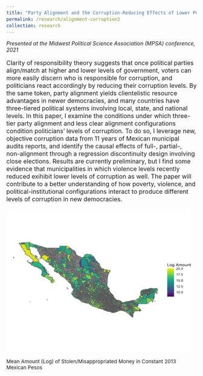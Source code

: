 ```yaml
---
title: "Party Alignment and the Corruption-Reducing Effects of Lower Poverty and Violence: Evidence from Mexico"
permalink: /research/alignment-corruption3
collection: research
---
```


<style>
.thumbnaildiss3 {
    background-color: black;
    height: 375px;
    display: inline-block; 
    background-size: cover; 
    background-position: center center;
    background-repeat: no-repeat;
}
</style>

*Presented at the Midwest Political Science Association (MPSA) conference, 2021*

<p style="font-size: 12pt; width: 100%; text-align: left;">Clarity of responsibility theory suggests that once political parties align/match at higher and lower levels of government, voters can more easily discern who is responsible for corruption, and politicians react accordingly by reducing their corruption levels. By the same token, party alignment yields clientelistic resource advantages in newer democracies, and many countries have three-tiered political systems involving local, state, and national levels. In this paper, I examine the conditions under which three-tier party alignment and less clear alignment configurations condition politicians’ levels of corruption. To do so, I leverage new, objective corruption data from 11 years of Mexican municipal audits reports, and identify the causal effects of full-, partial-, non-alignment through a regression discontinuity design involving close elections. Results are currently preliminary, but I find some evidence that municipalities in which violence levels recently reduced exihibit lower levels of corruption as well. The paper will contribute to a better understanding of how poverty, violence, and political-institutional configurations interact to produce different levels of corruption in new democracies.</p>

<p style="font-size: 12pt; width: 100%; text-align: left;"><img src="/images/mexico_amount_map.png" class="thumbnaildiss3" style="width: 97%;"></p>

<p style="font-size: 10pt; width: 100%; text-align: left;">Mean Amount (Log) of Stolen/Misappropriated Money in Constant 2013 Mexican Pesos</p>  